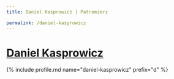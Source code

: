 ```yaml
---
title: Daniel Kasprowicz | Patromierz

permalink: /daniel-kasprowicz
---
```


# [Daniel Kasprowicz](https://patronite.pl/daniel-kasprowicz)

{% include profile.md name="daniel-kasprowicz" prefix="d" %}
